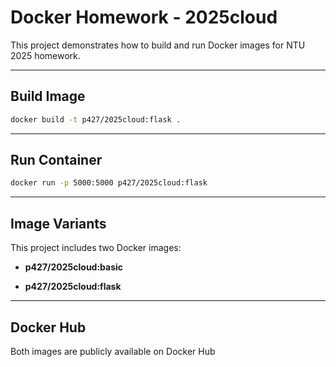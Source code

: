 # Docker Homework - 2025cloud

This project demonstrates how to build and run Docker images for NTU 2025 homework.

---

## Build Image

```bash
docker build -t p427/2025cloud:flask .
```

---

## Run Container

```bash
docker run -p 5000:5000 p427/2025cloud:flask
```

---

## Image Variants

This project includes two Docker images:

- **p427/2025cloud:basic**  

- **p427/2025cloud:flask**  

---

## Docker Hub

Both images are publicly available on Docker Hub
